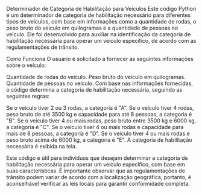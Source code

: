 Determinador de Categoria de Habilitação para Veículos
Este código Python é um determinador de categoria de habilitação necessário para diferentes tipos de veículos, com base em informações como a quantidade de rodas, o peso bruto do veículo em quilogramas e a quantidade de pessoas no veículo. Ele foi desenvolvido para auxiliar na identificação da categoria de habilitação necessária para operar um veículo específico, de acordo com as regulamentações de trânsito.

Como Funciona
O usuário é solicitado a fornecer as seguintes informações sobre o veículo:

Quantidade de rodas do veículo.
Peso bruto do veículo em quilogramas.
Quantidade de pessoas no veículo.
Com base nas informações fornecidas, o código determina a categoria de habilitação necessária, seguindo as seguintes regras:

Se o veículo tiver 2 ou 3 rodas, a categoria é "A".
Se o veículo tiver 4 rodas, peso bruto de até 3500 kg e capacidade para até 8 pessoas, a categoria é "B".
Se o veículo tiver 4 ou mais rodas, peso bruto entre 3500 kg e 6000 kg, a categoria é "C".
Se o veículo tiver 4 ou mais rodas e capacidade para mais de 8 pessoas, a categoria é "D".
Se o veículo tiver 4 ou mais rodas e peso bruto acima de 6000 kg, a categoria é "E".
A categoria de habilitação necessária é exibida na tela.

Este código é útil para indivíduos que desejam determinar a categoria de habilitação necessária para operar um veículo específico, com base em suas características. É importante observar que as regulamentações de trânsito podem variar de acordo com a localização geográfica, portanto, é aconselhável verificar as leis locais para garantir conformidade completa.
